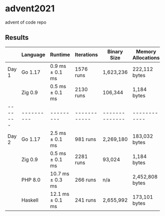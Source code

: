 # advent2021
advent of code repo

## Results

|       | Language | Runtime | Iterations |  Binary Size | Memory Allocations |
|-------|----------|---------|------------|--------------|------------|
| Day 1 | Go 1.17 | 0.9 ms ±   0.1 ms | 1576 runs | 1,623,236 | 222,112 bytes |
|       | Zig 0.9 | 0.5 ms ±   0.1 ms | 2130 runs | 106,344 | 1,184 bytes |
|-------|----------|---------|------------|--------------|------------|
| Day 2 | Go 1.17 | 2.5 ms ±   0.1 ms | 981 runs | 2,269,180 | 183,032 bytes |
|       | Zig 0.9 | 0.5 ms ±   0.1 ms | 2281 runs | 93,024 | 1,184 bytes |
|       | PHP 8.0 | 10.7 ms ±   0.3 ms | 266 runs | n/a | 2,452,808 bytes |
|       | Haskell | 12.1 ms ±   0.1 ms | 241 runs | 2,655,992 |173,101 bytes |

